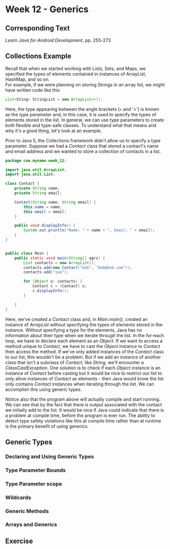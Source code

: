 # Week 12 - Generics

## Corresponding Text
*Learn Java for Android Development*, pp. 255-273

## Collections Example
Recall that when we started working with Lists, Sets, and Maps, we specified
the types of elements contained in instances of ArrayList, HashMap, and so on.  
For example, if we were planning on storing Strings in an array list, we might
have written code like this

```java
List<Sting> StringList = new ArrayList<>();
```

Here, the type appearing between the angle brackets (`<` and '>') is known as
the *type parameter* and, in this case, it is used to specify the types of
elements stored in the list.  In general, we can use type parameters to create
both flexible and type-safe classes.  To understand what that means and why
it's a good thing, let's look at an example.

Prior to Java 5, the Collections framework didn't allow us to specify a type
parameter.  Suppose we had a *Contact* class that stored a contact's name and
email address and we wanted to store a collection of contacts in a list.

```java
package com.myname.week_12;

import java.util.ArrayList;
import java.util.List;

class Contact {
    private String name;
    private String email;

    Contact(String name, String email) {
        this.name = name;
        this.email = email;
    }

    public void displayInfo() {
        System.out.println("Name: " + name + ", Email: " + email);
    }
}


public class Main {
    public static void main(String[] agrs) {
        List contacts = new ArrayList();
        contacts.add(new Contact("bob", "bob@bob.com"));
        contacts.add("sue");

        for (Object o: contacts) {
            Contact c = (Contact) o;
            c.displayInfo();
        }

    }
}
```

Here, we've created a *Contact* class and, in *Main.main()*, created an
instance of *ArrayList* without specifying the types of elements stored in the
instance.  Without specifying a type for the elements, Java has no information
about their type when we iterate through the list.  In the for-each loop, we
have to declare each element as an *Object*.  If we want to access a method
unique to *Contact*, we have to cast the *Object* instance to *Contact* then
access the method.  If we've only added instances of the *Contact* class to our
list, this wouldn't be a problem.  But if we add an instance of another class
that isn't a subclass of *Contact*, like *String*, we'll encounter a
*ClassCastException*.  One solution is to check if each *Object* instance is an
instance of *Contact* before casting but it would be nice to restrict our list
to only allow instances of *Contact* as elements - then Java would know the
list only contains *Contact* instances when iterating through the list. We can
accomplish this using generic types.  

Notice also that the program above will actually compile and start running.  We
can see that by the fact that there is output associated with the contact we
initially add to the list.  It would be nice if Java could indicate that there
is a problem at compile time, before the program is ever run.  The ability
to detect type safety violations like this at compile time rather than at
runtime is the primary benefit of using generics.

## Generic Types
### Declaring and Using Generic Types
### Type Parameter Bounds
### Type Parameter scope
### Wildcards
### Generic Methods
### Arrays and Generics
## Exercise
